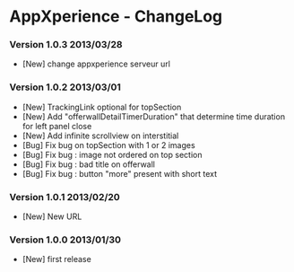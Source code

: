 AppXperience - ChangeLog
============ 

### Version 1.0.3 2013/03/28
- [New] change appxperience serveur url

### Version 1.0.2 2013/03/01
- [New] TrackingLink optional for topSection
- [New] Add "offerwallDetailTimerDuration" that determine time duration for left panel close
- [New] Add infinite scrollview on interstitial
- [Bug] Fix bug on topSection with 1 or 2 images
- [Bug] Fix bug : image not ordered on top section
- [Bug] Fix bug : bad title on offerwall
- [Bug] Fix bug : button "more" present with short text

### Version 1.0.1 2013/02/20
- [New] New URL

### Version 1.0.0 2013/01/30
- [New] first release